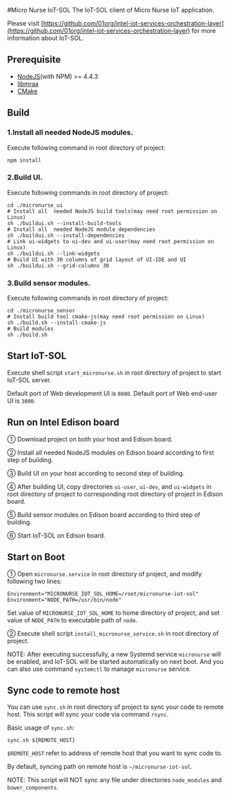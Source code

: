 #Micro Nurse IoT-SOL
The IoT-SOL client of Micro Nurse IoT application. 

Please visit [https://github.com/01org/intel-iot-services-orchestration-layer](https://github.com/01org/intel-iot-services-orchestration-layer) for more information about IoT-SOL.

## Prerequisite

+ [NodeJS](https://nodejs.org)(with NPM) >= 4.4.3
+ [libmraa](https://github.com/intel-iot-devkit/mraa)
+ [CMake](https://cmake.org)

## Build

### 1.Install all needed NodeJS modules.

Execute following command in root directory of project:

```shell
npm install
```

### 2.Build UI.

Execute following commands in root directory of project:

```shell
cd ./micronurse_ui
# Install all  needed NodeJS build tools(may need root permission on Linux)
sh ./buildui.sh --install-build-tools
# Install all  needed NodeJS module dependencies
sh ./buildui.sh --install-dependencies
# Link ui-widgets to ui-dev and ui-user(may need root permission on Linux)
sh ./buildui.sh --link-widgets
# Build UI with 30 columns of grid layout of UI-IDE and UI
sh ./buildui.sh --grid-columns 30
```

### 3.Build sensor modules.

Execute following commands in root directory of project:

```shell
cd ./micronurse_sensor
# Install build tool cmake-js(may need root permission on Linux)
sh ./build.sh --install-cmake-js 
# Build modules
sh ./build.sh
```

## Start IoT-SOL

Execute shell script `start_micronurse.sh` in root directory of project to start IoT-SOL server.

Default port of Web development UI is `8080`. Default port of Web end-user UI is `3000`.

## Run on Intel Edison board 

① Download project on both your host and Edison board.

② Install all needed NodeJS modules on Edison board according to first step of building.

③ Build UI on your host according to second step of building. 

④ After building UI, copy directories `ui-user`, `ui-dev`, and `ui-widgets` in root directory of project to corresponding root directory of project in Edison board.

⑤ Build sensor modules on Edison board according to third step of building.

⑥ Start IoT-SOL on Edison board.

## Start on Boot

① Open  `micronurse.service` in root directory of project, and modify following two lines:

```
Environment="MICRONURSE_IOT_SOL_HOME=/root/micronurse-iot-sol"
Environment="NODE_PATH=/usr/bin/node"
```

Set value of `MICRONURSE_IOT_SOL_HOME` to home directory of project, and set value of `NODE_PATH` to executable path of `node`.

② Execute shell script `install_micronurse_service.sh` in root directory of project.

NOTE: After executing successfully, a new Systemd service `micronurse` will be enabled, and IoT-SOL will be started automatically on next boot. And you can also use command  `systemctl`  to manage `micronurse` service.

##  Sync code to remote host

You can use `sync.sh` in root directory of project to sync your code to remote host. This script will sync your code via command  `rsync`.

Basic usage of `sync.sh`:

```shell
sync.sh ${REMOTE_HOST}
```

`$REMOTE_HOST` refer to address of remote host that you want to sync code to.

By default, syncing path on remote host is `~/micronurse-iot-sol`.

NOTE: This script will NOT sync any file under directories `node_modules` and `bower_components`.